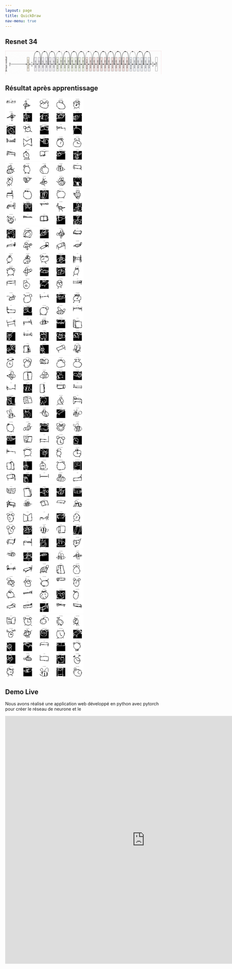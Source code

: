 ```yaml
---
layout: page
title: QuickDraw
nav-menu: true
---
```


<div id="main" class="alt">


<section id="one">
<div class="inner">

<h1> Resnet 34 </h1>
<div class="box alt">
	<div class="row 50% uniform">
<div class="12u"><span class="image fit"><img src="assets/images/exemple_resnet34.jpg" alt="" /></span></div>


</div>
</div>


<h1> Résultat après apprentissage </h1>


<div class="box alt">
	<div class="row 50% uniform">
<div class="4u"><span class="image fit"><img src="assets/images/quickdraw/batch_0.png" width="50%" height="50%" alt="" /></span></div>
<div class="4u"><span class="image fit"><img src="assets/images/quickdraw/batch_1.png" width="50%" height="50%" alt="" /></span></div>
<div class="4u"><span class="image fit"><img src="assets/images/quickdraw/batch_2.png" width="50%" height="50%" alt="" /></span></div>
<div class="4u"><span class="image fit"><img src="assets/images/quickdraw/batch_3.png" width="50%" height="50%" alt="" /></span></div>
		<!-- Break -->
<div class="4u"><span class="image fit"><img src="assets/images/quickdraw/batch_4.png" width="50%" height="50%" alt="" /></span></div>
<div class="4u"><span class="image fit"><img src="assets/images/quickdraw/batch_5.png" width="50%" height="50%" alt="" /></span></div>
		<!-- Break -->
<div class="4u"><span class="image fit"><img src="assets/images/quickdraw/batch_6.png" width="50%" height="50%" alt="" /></span></div>
<div class="4u"><span class="image fit"><img src="assets/images/quickdraw/batch_7.png" width="50%" height="50%" alt="" /></span></div>
<div class="4u"><span class="image fit"><img src="assets/images/quickdraw/batch_8.png" width="50%" height="50%" alt="" /></span></div>
	</div>
</div>

<h1> Demo Live </h1>
Nous avons réalisé une application web développé en python avec pytorch pour créer le réseau de neurone et le
<div class="box alt">
<div class="row 50% uniform">
<p style="text-align:center;"><iframe src="https://quickdraw-10-classification.herokuapp.com/" name="frame2" frameborder="0" scrolling="auto" onload="" allowtransparency="True" width="900" height="800"></iframe></p>
</div>
</div>





</div>
</section>
</div>

